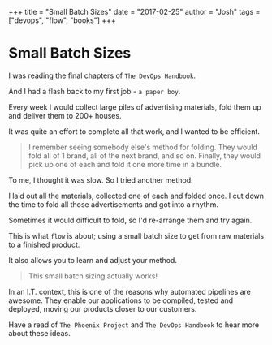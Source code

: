 +++
title = "Small Batch Sizes"
date = "2017-02-25"
author = "Josh"
tags = ["devops", "flow", "books"]
+++

# Small Batch Sizes

I was reading the final chapters of `The DevOps Handbook`.

And I had a flash back to my first job - `a paper boy`. 

Every week I would collect large piles of advertising materials, fold them up and deliver them to 200+ houses.

It was quite an effort to complete all that work, and I wanted to be efficient.

> I remember seeing somebody else's method for folding.
> They would fold all of 1 brand, all of the next brand, and so on.
> Finally, they would pick up one of each and fold it one more time in a bundle.

To me, I thought it was slow. So I tried another method.

I laid out all the materials, collected one of each and folded once.
I cut down the time to fold all those advertisements and got into a rhythm.

Sometimes it would difficult to fold, so I'd re-arrange them and try again. 

This is what `flow` is about; using a small batch size to get from raw materials to a finished product.

It also allows you to learn and adjust your method.

> This small batch sizing actually works!

In an I.T. context, this is one of the reasons why automated pipelines are awesome. They enable our applications to be compiled, tested and deployed, moving our products closer to our customers.

Have a read of `The Phoenix Project` and `The DevOps Handbook` to hear more about these ideas.

